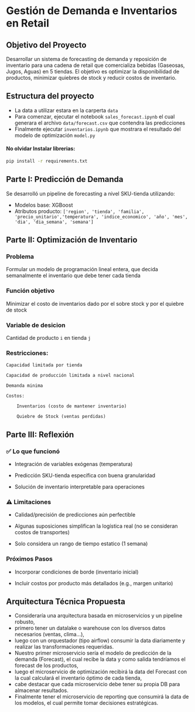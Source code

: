 # Gestión de Demanda e Inventarios en Retail

## Objetivo del Proyecto

Desarrollar un sistema de forecasting de demanda y reposición de inventario para una cadena de retail que comercializa bebidas (Gaseosas, Jugos, Aguas) en 5 tiendas. El objetivo es optimizar la disponibilidad de productos, minimizar quiebres de stock y reducir costos de inventario.  

## Estructura del proyecto

- La data a utilizar estara en la carperta `data`
- Para comenzar, ejecutar el notebook `sales_forecast.ipynb` el cual generara el archivo `data/forecast.csv` que contendra las predicciones
- Finalmente ejecutar `inventarios.ipynb` que mostrara el resultado del modelo de optimización `model.py`

#### No olvidar Instalar librerias:

```bash
pip install -r requirements.txt
```

## Parte I: Predicción de Demanda

Se desarrolló un pipeline de forecasting a nivel SKU-tienda utilizando:

   - Modelos base: XGBoost
   - Atributos producto: `['region', 'tienda', 'familia', 'precio_unitario','temperatura', 'indice_economico', 'año', 'mes', 'dia', 'dia_semana', 'semana']`  


## Parte II: Optimización de Inventario

### Problema  

Formular un modelo de programación lineal entera, que decida semanalmente el inventario que debe tener cada tienda 

### Función objetivo

Minimizar el costo de inventarios dado por el sobre stock y por el quiebre de stock

### Variable de desicion

Cantidad de producto `i` en tienda `j`

### Restricciones:

    Capacidad limitada por tienda

    Capacidad de producción limitada a nivel nacional

    Demanda minima

    Costos:

        Inventarios (costo de mantener inventario)

        Quiebre de Stock (ventas perdidas)


## Parte III: Reflexión

### ✅ Lo que funcionó

 - Integración de variables exógenas (temperatura)  

 - Predicción SKU-tienda específica con buena granularidad  

 - Solución de inventario interpretable para operaciones  

### ⚠️ Limitaciones

 - Calidad/precisión de predicciones aún perfectible  

 - Algunas suposiciones simplifican la logística real (no se consideran costos de transportes)  

 - Solo considera un rango de tiempo estatico (1 semana)  

### Próximos Pasos

 - Incorporar condiciones de borde (inventario inicial)  

 - Incluir costos por producto más detallados (e.g., margen unitario)  

## Arquitectura Técnica Propuesta

- Consideraría una arquitectura basada en microservicios y un pipeline robusto, 
- primero tener un datalake o warehouse con los diversos datos necesarios (ventas, clima...),
- luego con un orquestador (tipo airflow) consumir la data diariamente y realizar las transformaciones requeridas.
- Nuestro primer microservicio sería el modelo de predicción de la demanda (Forecast), el cual recibe la data y como salida tendríamos el forecast de los productos,
- luego el microservicio de optimización recibirá la data del Forecast con la cual calculará el inventario óptimo de cada tienda, 
- cabe destacar que cada microservicio debe tener su propia DB para almacenar resultados.
- Finalmente tener el microservicio de reporting que consumirá la data de los modelos, el cual permite tomar decisiones estratégicas.
